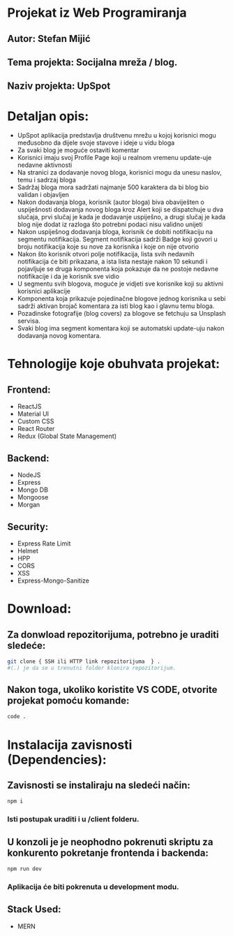 # Projekat iz Web Programiranja
## Autor: Stefan Mijić
## Tema projekta: Socijalna mreža / blog.
## Naziv projekta: UpSpot
# Detaljan opis:
* UpSpot aplikacija predstavlja društvenu mrežu u kojoj korisnici mogu međusobno da dijele svoje stavove i ideje u vidu bloga
* Za svaki blog je moguće ostaviti komentar
* Korisnici imaju svoj Profile Page koji u realnom vremenu update-uje nedavne aktivnosti
* Na stranici za dodavanje novog bloga, korisnici mogu da unesu naslov, temu i sadrzaj bloga
* Sadržaj bloga mora sadržati najmanje 500 karaktera da bi blog bio validan i objavljen
* Nakon dodavanja bloga, korisnik (autor bloga) biva obaviješten o uspiješnosti dodavanja novog bloga kroz Alert koji se dispatchuje u dva slučaja, prvi slučaj je kada je dodavanje uspiješno, a drugi slučaj je kada blog nije dodat iz razloga što potrebni podaci nisu validno unijeti
* Nakon uspiješnog dodavanja bloga, korisnik će dobiti notifikaciju na segmentu notifikacija. Segment notifikacija sadrži Badge koji govori u broju notifikacija koje su nove za korisnika i koje on nije otvorio
* Nakon što korisnik otvori polje notifikacija, lista svih nedavnih notifikacija će biti prikazana, a ista lista nestaje nakon 10 sekundi i pojavljuje se druga komponenta koja pokazuje da ne postoje nedavne notifikacije i da je korisnik sve vidio
* U segmentu svih blogova, moguće je vidjeti sve korisnike koji su aktivni korisnici aplikacije
* Komponenta koja prikazuje pojedinačne blogove jednog korisnika u sebi sadrži aktivan brojač komentara za isti blog kao i glavnu temu bloga.
* Pozadinske fotografije (blog covers) za blogove se fetchuju sa Unsplash servisa.
* Svaki blog ima segment komentara koji se automatski update-uju nakon dodavanja novog komentara.


# Tehnologije koje obuhvata projekat:
## Frontend:
* ReactJS
* Material UI
* Custom CSS
* React Router
* Redux (Global State Management)

## Backend:
* NodeJS
* Express
* Mongo DB
* Mongoose
* Morgan

## Security:
* Express Rate Limit
* Helmet
* HPP
* CORS
* XSS
* Express-Mongo-Sanitize

# Download:
## Za donwload repozitorijuma, potrebno je uraditi sledeće:
```BASH
git clone { SSH ili HTTP link repozitorijuma  } .
#(.) je da se u trenutni folder klonira repozitorijum.
```
## Nakon toga, ukoliko koristite VS CODE, otvorite projekat pomoću komande:
```BASH
code .
```
# Instalacija zavisnosti (Dependencies):
## Zavisnosti se instaliraju na sledeći način:
```BASH
npm i
```
### Isti postupak uraditi i u /client folderu.
## U konzoli je je neophodno pokrenuti skriptu za konkurento pokretanje frontenda i backenda:
```BASH
npm run dev
```
### Aplikacija će biti pokrenuta u development modu.


## Stack Used:
* MERN